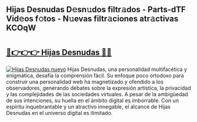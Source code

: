 ## Hijas Desnudas D𝚎sn𝚞dos filtr𝚊dos - Parts-dTF Vid𝚎os f𝚘tos - N𝚞evas filtr𝚊ciones atr𝚊ctivas KCOqW

# <h2><a href="http://mbaat0.tromn.icu/?c=Hijas+Desnudas">🔗👉👉👉 Hijas Desnudas 🔗🔗</a></h2>

[![Hijas Desnudas nuevo](https://i.imgur.com/pEAQMta.gif)](http://mbaat0.tromn.icu/?c=Hijas+Desnudas)
Hijas Desnudas, una personalidad multifacética y enigmática, desafía la comprensión fácil. Su enfoque poco ortodoxo para construir una personalidad web ha magnetizado y ofendido a los observadores, generando debates sobre la expresión artística, la privacidad y las complejidades de las sociedades virtuales. A pesar de la ambigüedad de sus intenciones, su huella en el ámbito digital es imborrable. Con un espíritu inquebrantable y un atractivo innegable, el alcance de Hijas Desnudas en el universo digital es ilimitado.
